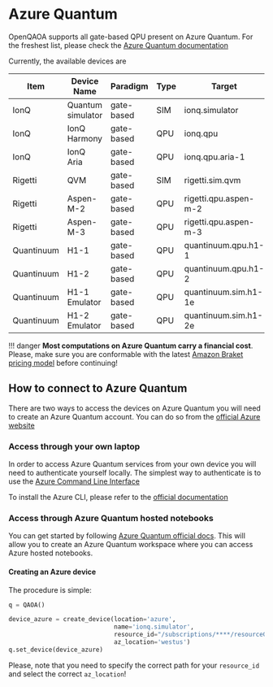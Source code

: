# Azure Quantum

OpenQAOA supports all gate-based QPU present on Azure Quantum. For the freshest list, please check the [Azure Quantum documentation](https://azure.microsoft.com/en-us/products/quantum/#features)

Currently, the available devices are

| Item         | Device Name  | Paradigm	 |  Type    | Target   | # Qubits |
|--------------|--------------|--------------|----------|--------------|--------|
| IonQ      |  Quantum simulator |gate-based | SIM | ionq.simulator         | 29 |
| IonQ      |  IonQ Harmony      |gate-based | QPU | ionq.qpu	            | 11 |
| IonQ      |  IonQ Aria         |gate-based | QPU | ionq.qpu.aria-1        | 23 |
| Rigetti   |  QVM               |gate-based | SIM | rigetti.sim.qvm        | -  |
| Rigetti   |  Aspen-M-2         |gate-based | QPU | rigetti.qpu.aspen-m-2	| 80 |
| Rigetti   |  Aspen-M-3         |gate-based | QPU | rigetti.qpu.aspen-m-3	| 80 |
| Quantinuum|  H1-1              |gate-based | QPU | quantinuum.qpu.h1-1	| 20 |
| Quantinuum|  H1-2              |gate-based | QPU | quantinuum.qpu.h1-2	| 12 |
| Quantinuum|  H1-1 Emulator     |gate-based | QPU | quantinuum.sim.h1-1e	| 20 |
| Quantinuum|  H1-2 Emulator     |gate-based | QPU | quantinuum.sim.h1-2e	| 12 |


!!! danger
    **Most computations on Azure Quantum carry a financial cost**. Please, make sure you are conformable with the latest [Amazon Braket pricing model](https://docs.aws.amazon.com/braket/latest/developerguide/braket-pricing.html) before continuing! 


## How to connect to Azure Quantum

There are two ways to access the devices on Azure Quantum you will need to create an Azure Quantum account. You can do so from the [official Azure website](https://azure.microsoft.com/en-us/products/quantum/)

### Access through your own laptop

In order to access Azure Quantum services from your own device you will need to authenticate yourself locally. The simplest way to authenticate is to use the [Azure Command Line Interface](https://learn.microsoft.com/en-us/cli/azure/authenticate-azure-cli)

To install the Azure CLI, please refer to the [official documentation](https://learn.microsoft.com/en-us/cli/azure/install-azure-cli)

### Access through Azure Quantum hosted notebooks

You can get started by following [Azure Quantum official docs](https://learn.microsoft.com/en-us/azure/quantum/how-to-create-workspace?tabs=payg%2Ctabid-quick). This will allow you to create  an Azure Quantum workspace where you can access Azure hosted notebooks.


#### Creating an Azure device

The procedure is simple:

```Python
q = QAOA()

device_azure = create_device(location='azure',
                             name='ionq.simulator',
                             resource_id="/subscriptions/****/resourceGroups/****/providers/****/Workspaces/****",
                             az_location='westus')
q.set_device(device_azure)
```

Please, note that you need to specify the correct path for your `resource_id` and select the correct `az_location`!
